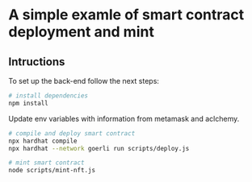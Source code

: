 # A simple examle of smart contract deployment and mint

## Intructions

To set up the back-end follow the next steps:

```bash
# install dependencies
npm install
```

Update env variables with information from metamask and aclchemy.

```bash
# compile and deploy smart contract
npx hardhat compile
npx hardhat --network goerli run scripts/deploy.js

# mint smart contract
node scripts/mint-nft.js
```